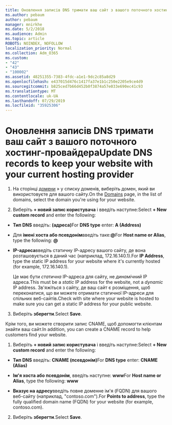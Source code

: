 ```yaml
---
title: Оновлення записів DNS тримати ваш сайт з вашого поточного хостинг-провайдера
ms.author: pebaum
author: pebaum
manager: mnirkhe
ms.date: 5/2/2018
ms.audience: Admin
ms.topic: article
ROBOTS: NOINDEX, NOFOLLOW
localization_priority: Normal
ms.collection: Adm_O365
ms.custom:
- "42"
- "43"
- "100002"
ms.assetid: 48251355-7383-4fdc-a1e1-9dc2c85a8d29
ms.openlocfilehash: e437015d476c1417fa37e1b1c250e2205e9ce4d9
ms.sourcegitcommit: b825ced7b66d452b0f3874a57e033e690ec41c93
ms.translationtype: MT
ms.contentlocale: uk-UA
ms.lasthandoff: 07/29/2019
ms.locfileid: "35925306"
---
```

# <a name="update-dns-records-to-keep-your-website-with-your-current-hosting-provider"></a><span data-ttu-id="62115-102">Оновлення записів DNS тримати ваш сайт з вашого поточного хостинг-провайдера</span><span class="sxs-lookup"><span data-stu-id="62115-102">Update DNS records to keep your website with your current hosting provider</span></span>

1. <span data-ttu-id="62115-103">На сторінці [домени](https://portal.office.com/adminportal/home#/Domains) » у списку доменів, виберіть домен, який ви використовуєте для вашого сайту.</span><span class="sxs-lookup"><span data-stu-id="62115-103">On the [Domains](https://portal.office.com/adminportal/home#/Domains) page, in the list of domains, select the domain you're using for your website.</span></span>

2. <span data-ttu-id="62115-104">Виберіть **+ новий запис користувача** і введіть наступне:</span><span class="sxs-lookup"><span data-stu-id="62115-104">Select **+ New custom record** and enter the following:</span></span>

  - <span data-ttu-id="62115-105">**Тип DNS** введіть: **(адреса)**</span><span class="sxs-lookup"><span data-stu-id="62115-105">For **DNS type** enter: **A (Address)**</span></span>

  - <span data-ttu-id="62115-106">Для **імені хоста або псевдонім**введіть таке:**@**</span><span class="sxs-lookup"><span data-stu-id="62115-106">For **Host name or Alias**, type the following: **@**</span></span>

  - <span data-ttu-id="62115-107">**IP-адреса**введіть статичну ІР-адресу вашого сайту, де вона розташовується в даний час (наприклад, 172.16.140.1).</span><span class="sxs-lookup"><span data-stu-id="62115-107">For **IP Address**, type the static IP address for your website where it's currently hosted (for example, 172.16.140.1).</span></span>

    <span data-ttu-id="62115-108">Це має бути *статична* IP-адреса для сайту, не *динамічний* IP адреса.</span><span class="sxs-lookup"><span data-stu-id="62115-108">This must be a  *static*  IP address for the website, not a  *dynamic*  IP address.</span></span> <span data-ttu-id="62115-109">Зв'яжіться з сайту, де ваш сайт є розміщення, щоб переконатися, що ви можете отримати статичної IP-адреси для спільних веб-сайтів.</span><span class="sxs-lookup"><span data-stu-id="62115-109">Check with site where your website is hosted to make sure you can get a static IP address for your public website.</span></span>

3. <span data-ttu-id="62115-110">Виберіть **зберегти**.</span><span class="sxs-lookup"><span data-stu-id="62115-110">Select **Save**.</span></span>

<span data-ttu-id="62115-111">Крім того, ви можете створити запис CNAME, щоб допомогти клієнтам знайти ваш сайт.</span><span class="sxs-lookup"><span data-stu-id="62115-111">In addition, you can create a CNAME record to help customers find your website.</span></span>
  
1. <span data-ttu-id="62115-112">Виберіть **+ новий запис користувача** і введіть наступне:</span><span class="sxs-lookup"><span data-stu-id="62115-112">Select **+ New custom record** and enter the following:</span></span>

  - <span data-ttu-id="62115-113">**Тип DNS** введіть: **CNAME (псевдонім)**</span><span class="sxs-lookup"><span data-stu-id="62115-113">For **DNS type** enter: **CNAME (Alias)**</span></span>

  - <span data-ttu-id="62115-114">**Ім'я хоста або псевдонім**, введіть наступне: **www**</span><span class="sxs-lookup"><span data-stu-id="62115-114">For **Host name or Alias**, type the following: **www**</span></span>

  - <span data-ttu-id="62115-115">**Вказує на адресу**введіть повне доменне ім'я (FQDN) для вашого веб-сайту (наприклад, "contoso.com").</span><span class="sxs-lookup"><span data-stu-id="62115-115">For **Points to address**, type the fully qualified domain name (FQDN) for your website (for example, contoso.com).</span></span>

2. <span data-ttu-id="62115-116">Виберіть **зберегти**.</span><span class="sxs-lookup"><span data-stu-id="62115-116">Select **Save**.</span></span>

